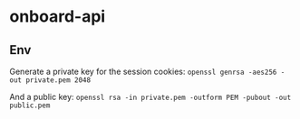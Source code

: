 # onboard-api

## Env

Generate a private key for the session cookies:
`openssl genrsa -aes256 -out private.pem 2048`

And a public key:
`openssl rsa -in private.pem -outform PEM -pubout -out public.pem`